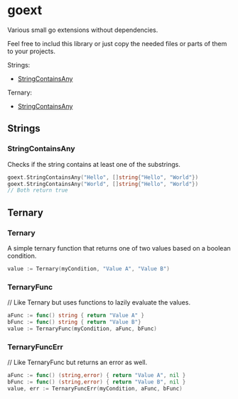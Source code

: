 # goext

Various small go extensions without dependencies.

Feel free to includ this library or just copy the needed files or parts of them to your projects.

Strings:
- [StringContainsAny](#stringcontainsany)

Ternary:
- [StringContainsAny](#stringcontainsany)

## Strings

### StringContainsAny
Checks if the string contains at least one of the substrings.
```go
goext.StringContainsAny("Hello", []string{"Hello", "World"})
goext.StringContainsAny("World", []string{"Hello", "World"})
// Both return true
```

## Ternary

### Ternary
A simple ternary function that returns one of two values based on a boolean condition.
```go
value := Ternary(myCondition, "Value A", "Value B")
```

### TernaryFunc
// Like Ternary but uses functions to lazily evaluate the values.
```go
aFunc := func() string { return "Value A" }
bFunc := func() string { return "Value B"}
value := TernaryFunc(myCondition, aFunc, bFunc)
```

### TernaryFuncErr
// Like TernaryFunc but returns an error as well.
```go
aFunc := func() (string,error) { return "Value A", nil }
bFunc := func() (string,error) { return "Value B", nil }
value, err := TernaryFuncErr(myCondition, aFunc, bFunc)
```
